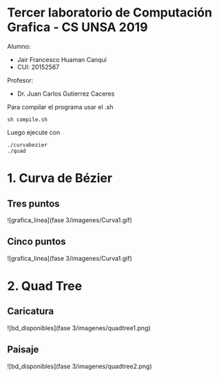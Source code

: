 # Tercer laboratorio de Computación Grafica - CS UNSA 2019

Alumno:
- Jair Francesco Huaman Canqui
- CUI: 20152567

Profesor: 
- Dr. Juan Carlos Gutierrez Caceres

Para compilar el programa usar el .sh
```
sh compile.sh
```

Luego ejecute con

```
./curvabezier
./quad
```

# 1. Curva de Bézier

## Tres puntos

![grafica_linea](fase 3/imagenes/Curva1.gif)


## Cinco puntos
![grafica_linea](fase 3/imagenes/Curva1.gif)

# 2. Quad Tree
## Caricatura
![bd_disponibles](fase 3/imagenes/quadtree1.png)

## Paisaje
![bd_disponibles](fase 3/imagenes/quadtree2.png)
